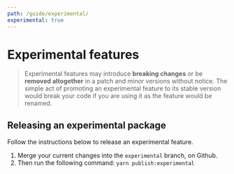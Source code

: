 ```yaml
---
path: /guide/experimental/
experimental: true
---
```


# Experimental features

<blockquote experimental="true">

Experimental features may introduce **breaking changes** or be **removed altogether** in a patch and minor versions without notice. The simple act of promoting an experimental feature to its stable version would break your code if you are using it as the feature would be renamed.

</blockquote>

## Releasing an experimental package

Follow the instructions below to release an experimental feature.

1. Merge your current changes into the `experimental` branch, on Github.
2. Then run the following command: `yarn publish:experimental`

